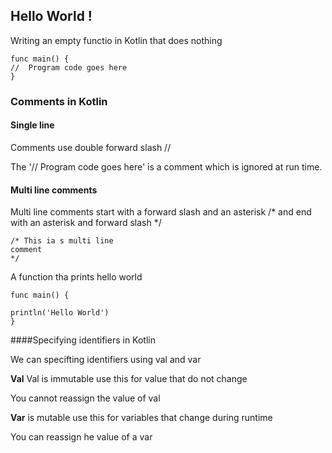 
## Hello World !

Writing an empty functio in Kotlin that does nothing
```
func main() {
//  Program code goes here
}
```

### Comments in Kotlin 

#### Single line

Comments use double forward slash  //

The '// Program code goes here' is a comment which is ignored at run time.

#### Multi line comments

Multi line comments start with a forward slash and an asterisk /* and end with an asterisk and forward slash */

```
/* This ia s multi line 
comment 
*/

```
A function tha prints hello world

```
func main() {

println('Hello World')
}
```

####Specifying identifiers in Kotlin

We can specifting identifiers using val and var

**Val** Val is immutable use this for value that do not change 

You cannot reassign the value of val

**Var** is mutable use  this for variables that change during runtime

You can reassign he value of a var
